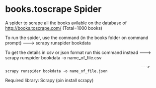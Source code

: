 # books.toscrape Spider
A spider to scrape all the books avilable on the database of http://books.toscrape.com/    (Total=1000 books) 

To run the spider, use the command (in the books folder on command prompt) --->   scrapy runspider bookdata 

To get the details in csv or json format run this command instead --->   scrapy runspider bookdata -o name_of_file.csv

                                                                 --->   scrapy runspider bookdata -o name_of_file.json
                                                                 
Required library: Scrapy   (pin install scrapy)
